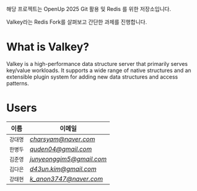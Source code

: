 해당 프로젝트는 OpenUp 2025 Git 활용 및 Redis 를 위한 저장소입니다.

 Valkey라는 Redis Fork를 살펴보고 간단한 과제를 진행합니다.

# What is Valkey?

Valkey is a high-performance data structure server that primarily serves key/value workloads.
It supports a wide range of native structures and an extensible plugin system for adding new data structures and access patterns.

# Users
| 이름    | 이메일                      |
|-------|--------------------------|
| `강대명` | *charsyam@naver.com*     |
| `한병두` | *quden04@gmail.com*      |
| `김준영` | *junyeonggim5@gmail.com* |
| `김다은` | *d43un.kim@gmail.com*    |
| `강태현` | *k_anon3747@naver.com* |
